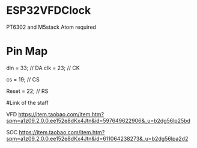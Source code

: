 # ESP32VFDClock
PT6302 and M5stack Atom required

# Pin Map

din   = 33; // DA
clk   = 23; // CK

cs    = 19; // CS

Reset = 22; // RS

#Link of the staff

VFD https://item.taobao.com/item.htm?spm=a1z09.2.0.0.ee152e8dKx4Jtn&id=597649622906&_u=b2dg56lp25bd

SOC https://item.taobao.com/item.htm?spm=a1z09.2.0.0.ee152e8dKx4Jtn&id=611064238273&_u=b2dg56lpa2d2
